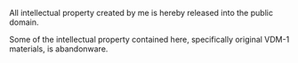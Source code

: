 All intellectual property created by me is hereby released into the public domain.

Some of the intellectual property contained here, specifically original VDM-1 materials, is abandonware.

